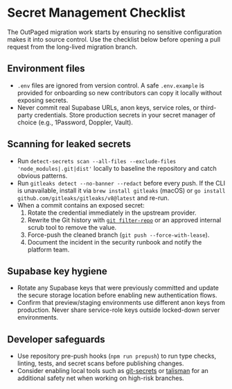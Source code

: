# Secret Management Checklist

The OutPaged migration work starts by ensuring no sensitive configuration makes it into source control. Use the checklist below before opening a pull request from the long-lived migration branch.

## Environment files

- `.env` files are ignored from version control. A safe `.env.example` is provided for onboarding so new contributors can copy it locally without exposing secrets.
- Never commit real Supabase URLs, anon keys, service roles, or third-party credentials. Store production secrets in your secret manager of choice (e.g., 1Password, Doppler, Vault).

## Scanning for leaked secrets

- Run `detect-secrets scan --all-files --exclude-files 'node_modules|.git|dist'` locally to baseline the repository and catch obvious patterns.
- Run `gitleaks detect --no-banner --redact` before every push. If the CLI is unavailable, install it via `brew install gitleaks` (macOS) or `go install github.com/gitleaks/gitleaks/v8@latest` and re-run.
- When a commit contains an exposed secret:
  1. Rotate the credential immediately in the upstream provider.
  2. Rewrite the Git history with [`git filter-repo`](https://github.com/newren/git-filter-repo) or an approved internal scrub tool to remove the value.
  3. Force-push the cleaned branch (`git push --force-with-lease`).
  4. Document the incident in the security runbook and notify the platform team.

## Supabase key hygiene

- Rotate any Supabase keys that were previously committed and update the secure storage location before enabling new authentication flows.
- Confirm that preview/staging environments use different anon keys from production. Never share service-role keys outside locked-down server environments.

## Developer safeguards

- Use repository pre-push hooks (`npm run prepush`) to run type checks, linting, tests, and secret scans before publishing changes.
- Consider enabling local tools such as [git-secrets](https://github.com/awslabs/git-secrets) or [talisman](https://github.com/thoughtworks/talisman) for an additional safety net when working on high-risk branches.
